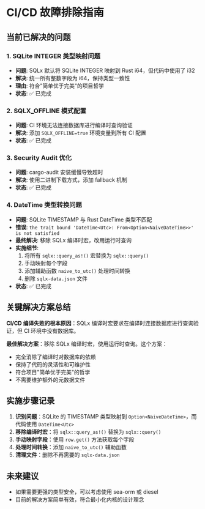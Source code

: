 # CI/CD 故障排除指南

## 当前已解决的问题

### 1. SQLite INTEGER 类型映射问题
- **问题**: SQLx 默认将 SQLite INTEGER 映射到 Rust i64，但代码中使用了 i32
- **解决**: 统一所有整数字段为 i64，保持类型一致性
- **理由**: 符合"简单优于完美"的项目哲学
- **状态**: ✅ 已完成

### 2. SQLX_OFFLINE 模式配置
- **问题**: CI 环境无法连接数据库进行编译时查询验证
- **解决**: 添加 `SQLX_OFFLINE=true` 环境变量到所有 CI 配置
- **状态**: ✅ 已完成

### 3. Security Audit 优化
- **问题**: cargo-audit 安装缓慢导致超时
- **解决**: 使用二进制下载方式，添加 fallback 机制
- **状态**: ✅ 已完成

### 4. DateTime 类型转换问题 
- **问题**: SQLite TIMESTAMP 与 Rust DateTime<Utc> 类型不匹配
- **错误**: `the trait bound 'DateTime<Utc>: From<Option<NaiveDateTime>>' is not satisfied`
- **最终解决**: 移除 SQLx 编译时宏，改用运行时查询
- **实施细节**:
  1. 将所有 `sqlx::query_as!()` 宏替换为 `sqlx::query()`
  2. 手动映射每个字段
  3. 添加辅助函数 `naive_to_utc()` 处理时间转换
  4. 删除 `sqlx-data.json` 文件
- **状态**: ✅ 已完成

## 关键解决方案总结

**CI/CD 编译失败的根本原因**：SQLx 编译时宏要求在编译时连接数据库进行查询验证，但 CI 环境中没有数据库。

**最佳解决方案**：移除 SQLx 编译时宏，使用运行时查询。这个方案：
- 完全消除了编译时对数据库的依赖
- 保持了代码的灵活性和可维护性
- 符合项目"简单优于完美"的哲学
- 不需要维护额外的元数据文件

## 实施步骤记录

1. **识别问题**：SQLite 的 TIMESTAMP 类型映射到 `Option<NaiveDateTime>`，而代码使用 `DateTime<Utc>`
2. **移除编译时宏**：将 `sqlx::query_as!()` 替换为 `sqlx::query()`
3. **手动映射字段**：使用 `row.get()` 方法获取每个字段
4. **处理时间转换**：添加 `naive_to_utc()` 辅助函数
5. **清理文件**：删除不再需要的 `sqlx-data.json`

## 未来建议

- 如果需要更强的类型安全，可以考虑使用 sea-orm 或 diesel
- 目前的解决方案简单有效，符合最小化内核的设计理念